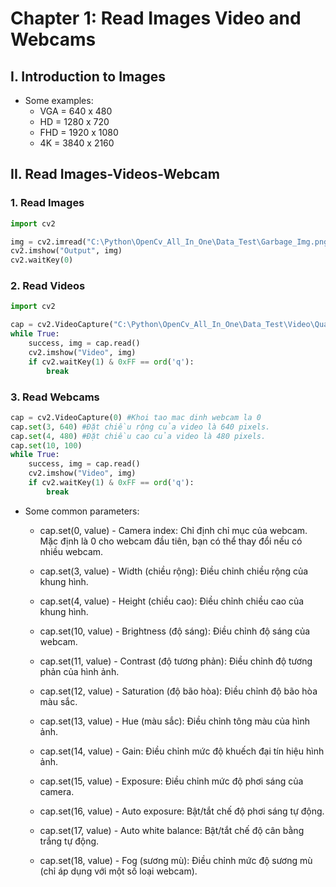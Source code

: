 # Chapter 1: Read Images Video and Webcams
## I. Introduction to Images
- Some examples: 
  - VGA = 640 x 480
  - HD = 1280 x 720
  - FHD = 1920 x 1080
  - 4K = 3840 x 2160
## II. Read Images-Videos-Webcam
### 1. Read Images
``` python
import cv2

img = cv2.imread("C:\Python\OpenCv_All_In_One\Data_Test\Garbage_Img.png")
cv2.imshow("Output", img)
cv2.waitKey(0)
```
### 2. Read Videos
``` python
import cv2

cap = cv2.VideoCapture("C:\Python\OpenCv_All_In_One\Data_Test\Video\Quay màn hình 2024-12-20 221004.mp4")
while True:
    success, img = cap.read()
    cv2.imshow("Video", img)
    if cv2.waitKey(1) & 0xFF == ord('q'):
        break
```

### 3. Read Webcams
```python
cap = cv2.VideoCapture(0) #Khoi tao mac dinh webcam la 0
cap.set(3, 640) #Đặt chiều rộng của video là 640 pixels.
cap.set(4, 480) #Đặt chiều cao của video là 480 pixels.
cap.set(10, 100)
while True:
    success, img = cap.read()
    cv2.imshow("Video", img)
    if cv2.waitKey(1) & 0xFF == ord('q'):
        break
```
- Some common parameters:
  - cap.set(0, value) - Camera index: Chỉ định chỉ mục của webcam. Mặc định là 0 cho webcam đầu tiên, bạn có thể thay đổi nếu có nhiều webcam.

  - cap.set(3, value) - Width (chiều rộng): Điều chỉnh chiều rộng của khung hình.

  - cap.set(4, value) - Height (chiều cao): Điều chỉnh chiều cao của khung hình.

  - cap.set(10, value) - Brightness (độ sáng): Điều chỉnh độ sáng của webcam.

  - cap.set(11, value) - Contrast (độ tương phản): Điều chỉnh độ tương phản của hình ảnh.

  - cap.set(12, value) - Saturation (độ bão hòa): Điều chỉnh độ bão hòa màu sắc.

  - cap.set(13, value) - Hue (màu sắc): Điều chỉnh tông màu của hình ảnh.

  - cap.set(14, value) - Gain: Điều chỉnh mức độ khuếch đại tín hiệu hình ảnh.

  - cap.set(15, value) - Exposure: Điều chỉnh mức độ phơi sáng của camera.

  - cap.set(16, value) - Auto exposure: Bật/tắt chế độ phơi sáng tự động.

  - cap.set(17, value) - Auto white balance: Bật/tắt chế độ cân bằng trắng tự động.

  - cap.set(18, value) - Fog (sương mù): Điều chỉnh mức độ sương mù (chỉ áp dụng với một số loại webcam).
